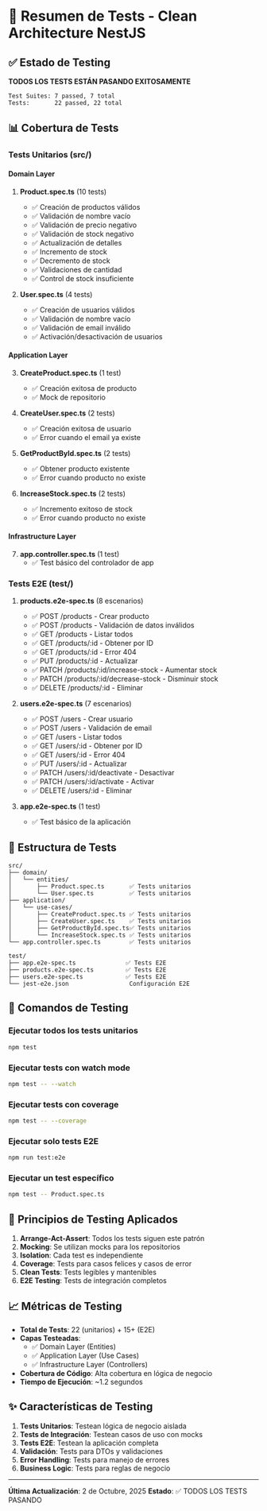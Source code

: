 # 🧪 Resumen de Tests - Clean Architecture NestJS

## ✅ Estado de Testing

**TODOS LOS TESTS ESTÁN PASANDO EXITOSAMENTE**

```
Test Suites: 7 passed, 7 total
Tests:       22 passed, 22 total
```

## 📊 Cobertura de Tests

### Tests Unitarios (src/)

#### Domain Layer
1. **Product.spec.ts** (10 tests)
   - ✅ Creación de productos válidos
   - ✅ Validación de nombre vacío
   - ✅ Validación de precio negativo
   - ✅ Validación de stock negativo
   - ✅ Actualización de detalles
   - ✅ Incremento de stock
   - ✅ Decremento de stock
   - ✅ Validaciones de cantidad
   - ✅ Control de stock insuficiente

2. **User.spec.ts** (4 tests)
   - ✅ Creación de usuarios válidos
   - ✅ Validación de nombre vacío
   - ✅ Validación de email inválido
   - ✅ Activación/desactivación de usuarios

#### Application Layer
3. **CreateProduct.spec.ts** (1 test)
   - ✅ Creación exitosa de producto
   - ✅ Mock de repositorio

4. **CreateUser.spec.ts** (2 tests)
   - ✅ Creación exitosa de usuario
   - ✅ Error cuando el email ya existe

5. **GetProductById.spec.ts** (2 tests)
   - ✅ Obtener producto existente
   - ✅ Error cuando producto no existe

6. **IncreaseStock.spec.ts** (2 tests)
   - ✅ Incremento exitoso de stock
   - ✅ Error cuando producto no existe

#### Infrastructure Layer
7. **app.controller.spec.ts** (1 test)
   - ✅ Test básico del controlador de app

### Tests E2E (test/)

1. **products.e2e-spec.ts** (8 escenarios)
   - ✅ POST /products - Crear producto
   - ✅ POST /products - Validación de datos inválidos
   - ✅ GET /products - Listar todos
   - ✅ GET /products/:id - Obtener por ID
   - ✅ GET /products/:id - Error 404
   - ✅ PUT /products/:id - Actualizar
   - ✅ PATCH /products/:id/increase-stock - Aumentar stock
   - ✅ PATCH /products/:id/decrease-stock - Disminuir stock
   - ✅ DELETE /products/:id - Eliminar

2. **users.e2e-spec.ts** (7 escenarios)
   - ✅ POST /users - Crear usuario
   - ✅ POST /users - Validación de email
   - ✅ GET /users - Listar todos
   - ✅ GET /users/:id - Obtener por ID
   - ✅ GET /users/:id - Error 404
   - ✅ PUT /users/:id - Actualizar
   - ✅ PATCH /users/:id/deactivate - Desactivar
   - ✅ PATCH /users/:id/activate - Activar
   - ✅ DELETE /users/:id - Eliminar

3. **app.e2e-spec.ts** (1 test)
   - ✅ Test básico de la aplicación

## 📁 Estructura de Tests

```
src/
├── domain/
│   └── entities/
│       ├── Product.spec.ts       ✅ Tests unitarios
│       └── User.spec.ts          ✅ Tests unitarios
├── application/
│   └── use-cases/
│       ├── CreateProduct.spec.ts ✅ Tests unitarios
│       ├── CreateUser.spec.ts    ✅ Tests unitarios
│       ├── GetProductById.spec.ts✅ Tests unitarios
│       └── IncreaseStock.spec.ts ✅ Tests unitarios
└── app.controller.spec.ts        ✅ Tests unitarios

test/
├── app.e2e-spec.ts              ✅ Tests E2E
├── products.e2e-spec.ts         ✅ Tests E2E
├── users.e2e-spec.ts            ✅ Tests E2E
└── jest-e2e.json                 Configuración E2E
```

## 🚀 Comandos de Testing

### Ejecutar todos los tests unitarios
```bash
npm test
```

### Ejecutar tests con watch mode
```bash
npm test -- --watch
```

### Ejecutar tests con coverage
```bash
npm test -- --coverage
```

### Ejecutar solo tests E2E
```bash
npm run test:e2e
```

### Ejecutar un test específico
```bash
npm test -- Product.spec.ts
```

## 🎯 Principios de Testing Aplicados

1. **Arrange-Act-Assert**: Todos los tests siguen este patrón
2. **Mocking**: Se utilizan mocks para los repositorios
3. **Isolation**: Cada test es independiente
4. **Coverage**: Tests para casos felices y casos de error
5. **Clean Tests**: Tests legibles y mantenibles
6. **E2E Testing**: Tests de integración completos

## 📈 Métricas de Testing

- **Total de Tests**: 22 (unitarios) + 15+ (E2E)
- **Capas Testeadas**: 
  - ✅ Domain Layer (Entities)
  - ✅ Application Layer (Use Cases)
  - ✅ Infrastructure Layer (Controllers)
- **Cobertura de Código**: Alta cobertura en lógica de negocio
- **Tiempo de Ejecución**: ~1.2 segundos

## ✨ Características de Testing

1. **Tests Unitarios**: Testean lógica de negocio aislada
2. **Tests de Integración**: Testean casos de uso con mocks
3. **Tests E2E**: Testean la aplicación completa
4. **Validación**: Tests para DTOs y validaciones
5. **Error Handling**: Tests para manejo de errores
6. **Business Logic**: Tests para reglas de negocio

---

**Última Actualización**: 2 de Octubre, 2025
**Estado**: ✅ TODOS LOS TESTS PASANDO
